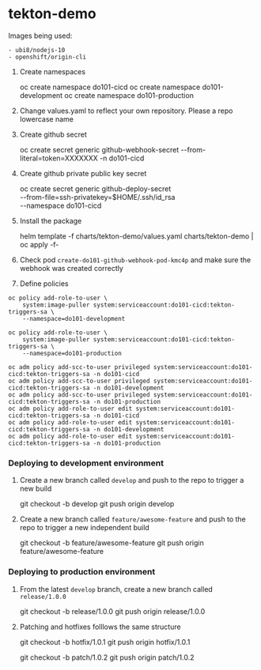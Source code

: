 # tekton-demo

<!-- The goal of this tool -->
<!-- 1. Install tkn cli -->


Images being used:
    
    - ubi8/nodejs-10
    - openshift/origin-cli

1. Create namespaces

    oc create namespace do101-cicd
    oc create namespace do101-development
    oc create namespace do101-production

2. Change values.yaml to reflect your own repository. Please a repo lowercase name

1. Create github secret

    oc create secret generic github-webhook-secret --from-literal=token=XXXXXXX -n do101-cicd

1. Create github private public key secret

    oc create secret generic github-deploy-secret \
        --from-file=ssh-privatekey=$HOME/.ssh/id_rsa \
        --namespace do101-cicd

1. Install the package

    helm template -f charts/tekton-demo/values.yaml charts/tekton-demo | oc apply -f-


2. Check pod `create-do101-github-webhook-pod-kmc4p` and make sure the webhook was created correctly
2. Define policies

```
oc policy add-role-to-user \
    system:image-puller system:serviceaccount:do101-cicd:tekton-triggers-sa \
    --namespace=do101-development
```

```
oc policy add-role-to-user \
    system:image-puller system:serviceaccount:do101-cicd:tekton-triggers-sa \
    --namespace=do101-production
```

    oc adm policy add-scc-to-user privileged system:serviceaccount:do101-cicd:tekton-triggers-sa -n do101-cicd
    oc adm policy add-scc-to-user privileged system:serviceaccount:do101-cicd:tekton-triggers-sa -n do101-development
    oc adm policy add-scc-to-user privileged system:serviceaccount:do101-cicd:tekton-triggers-sa -n do101-production
    oc adm policy add-role-to-user edit system:serviceaccount:do101-cicd:tekton-triggers-sa -n do101-cicd
    oc adm policy add-role-to-user edit system:serviceaccount:do101-cicd:tekton-triggers-sa -n do101-development
    oc adm policy add-role-to-user edit system:serviceaccount:do101-cicd:tekton-triggers-sa -n do101-production

### Deploying to development environment

1. Create a new branch called `develop` and push to the repo to trigger a new build

    git checkout -b develop
    git push origin develop

2. Create a new branch called `feature/awesome-feature` and push to the repo to trigger a new independent build

    git checkout -b feature/awesome-feature
    git push origin feature/awesome-feature

### Deploying to production environment

1. From the latest `develop` branch, create a new branch called `release/1.0.0`

    git checkout -b release/1.0.0
    git push origin release/1.0.0

2. Patching and hotfixes folllows the same structure

    git checkout -b hotfix/1.0.1
    git push origin hotfix/1.0.1

    git checkout -b patch/1.0.2
    git push origin patch/1.0.2